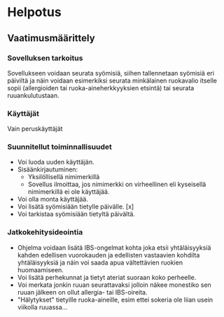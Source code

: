 # Helpotus

## Vaatimusmäärittely

### Sovelluksen tarkoitus
Sovellukseen voidaan seurata syömisiä, siihen tallennetaan syömisiä eri päiviltä ja näin voidaan esimerkiksi seurata minkälainen ruokavalio itselle sopii (allergioiden tai ruoka-aineherkkyyksien etsintä) tai seurata ruuankulutustaan.

### Käyttäjät
Vain peruskäyttäjät

### Suunnitellut toiminnallisuudet
- Voi luoda uuden käyttäjän.
- Sisäänkirjautuminen:
    - Yksilöllisellä nimimerkillä
    - Sovellus ilmoittaa, jos nimimerkki on virheellinen eli kyseisellä nimimerkillä ei ole käyttäjää.
- Voi olla monta käyttäjää.
- Voi lisätä syömisiään tietylle päivälle.	[x]
- Voi tarkistaa syömisiään tietyltä päivältä.

### Jatkokehitysideointia
 * Ohjelma voidaan lisätä IBS-ongelmat kohta joka etsii yhtäläisyyksiä kahden edellisen vuorokauden ja edellisten vastaavien kohdilta yhtäläisyyksiä ja näin voi saada apua vältettävien ruokien huomaamiseen.
 * Voi lisätä perhekunnat ja tietyt ateriat suoraan koko perheelle. 
 * Voi merkata jonkin ruuan seurattavaksi jolloin näkee monestiko sen ruuan jälkeen on ollut allergia- tai IBS-oireita.
 * "Hälytykset" tietyille ruoka-aineille, esim ettei sokeria ole liian usein viikolla ruuassa...

